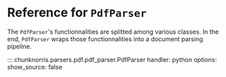 # Reference for `PdfParser`

The ``PdfParser``'s functionnalities are splitted among various classes. In the end, ``PdfParser`` wraps those functionnalities into a document parsing pipeline.

::: chunknorris.parsers.pdf.pdf_parser.PdfParser
    handler: python
    options:
      show_source: false